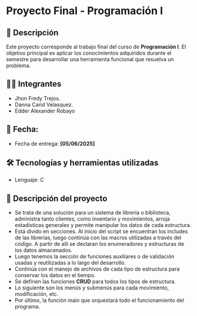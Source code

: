 # Proyecto Final - Programación I

## 📌 Descripción

Este proyecto corresponde al trabajo final del curso de **Programación I**. El objetivo principal es aplicar los conocimientos adquiridos durante el semestre para desarrollar una herramienta funcional que resuelva un problema.

## 🧑‍💻 Integrantes

- Jhon Fredy Trejos.
- Danna Carid Velasquez.
- Edder Alexander Robayo

## 📆 Fecha:

- Fecha de entrega: **[05/06/2025]**


## 🛠️ Tecnologías y herramientas utilizadas

- Lenguaje: C

## 📂 Descripción del proyecto

- Se trata de una solución para un sistema de librería o biblioteca, administra tanto clientes, como inventario y movimientos, arroja estadísticas generales y permite manipular los datos de cada estructura.
- Está divido en secciones. Al inicio del script se encuentran los includes de las librerías, luego continúa con las macros utilizadas a través del código. A partir de allí se declaran los enumeradores y estructuras de los datos almacenados.
- Luego tenemos la sección de funciones auxiliares o de validación usadas y reutilizadas a lo largo del desarrollo.
- Continúa con el manejo de archivos de cada tipo de estructura para conservar los datos en el tiempo.
- Se definen las funciones **CRUD** para todos los tipos de estructura. 
- Lo siguiente son los menús y submenús para cada movimiento, modificación, etc. 
- Por último, la función main que orquestará todo el funcionamiento del programa.
